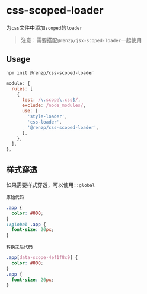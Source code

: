 # css-scoped-loader

为`css`文件中添加`scoped`的`loader`

> 注意：需要搭配`@renzp/jsx-scoped-loader`一起使用

## Usage

```
npm init @renzp/css-scoped-loader
```

```js
module: {
  rules: [
    {
      test: /\.scope\.css$/,
      exclude: /node_modules/,
      use: [
        'style-loader',
        'css-loader',
        '@renzp/css-scoped-loader',
      ],
    },
  ],
},
```

## 样式穿透

如果需要样式穿透，可以使用`::global`

`原始代码`

```css
.app {
  color: #000;
}
::global .app {
  font-size: 20px;
}
```

`转换之后代码`

```css
.app[data-scope-4ef1f8c9] {
  color: #000;
}
.app {
  font-size: 20px;
}
```

